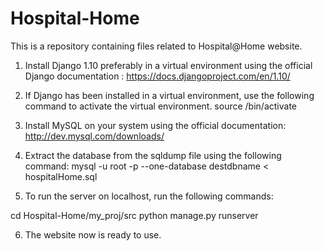 # Hospital-Home
This is a repository containing files related to Hospital@Home website.


1. Install Django 1.10 preferably in a virtual environment using the official Django documentation : https://docs.djangoproject.com/en/1.10/

2. If Django has been installed in a virtual environment, use the following command to activate the virtual environment.
                source <myvirtualenv>/bin/activate	

3. Install MySQL on your system using the official documentation: 
http://dev.mysql.com/downloads/

4. Extract the database from the sqldump file using the following command:
     mysql -u root -p --one-database destdbname < hospitalHome.sql


5. To run the server on localhost, run the following commands: 

cd Hospital-Home/my_proj/src 
python manage.py runserver

6. The website now is ready to use.
